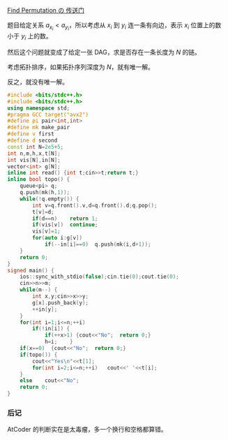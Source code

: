 [Find Permutation の 传送门](https://www.luogu.com.cn/problem/AT_abc291_e)

题目给定关系 $a_{x_i}<a_{y_i}$，所以考虑从 $x_i$ 到 $y_i$ 连一条有向边，表示 $x_i$ 位置上的数小于 $y_i$ 上的数。

然后这个问题就变成了给定一张 DAG，求是否存在一条长度为 $N$ 的链。

考虑拓扑排序，如果拓扑序列深度为 $N$，就有唯一解。

反之，就没有唯一解。

```cpp
#include <bits/stdc++.h>
#include <bits/stdc++.h>
using namespace std;
#pragma GCC target("avx2")
#define pi pair<int,int>
#define mk make_pair
#define v first
#define d second
const int N=2e5+5;
int n,m,h,x,t[N];
int vis[N],in[N];
vector<int> g[N];
inline int read() {int t;cin>>t;return t;}
inline bool topo() {
	queue<pi> q;
	q.push(mk(h,1));
	while(!q.empty()) {
		int v=q.front().v,d=q.front().d;q.pop();
		t[v]=d;
		if(d==n)	return 1;
		if(vis[v])	continue;
		vis[v]=1;
		for(auto i:g[v])
			if(--in[i]==0)	q.push(mk(i,d+1));
	}
	return 0;
}
signed main() {
	ios::sync_with_stdio(false);cin.tie(0);cout.tie(0);
	cin>>n>>m;
	while(m--) {
		int x,y;cin>>x>>y;
		g[x].push_back(y);
		++in[y];
	}
	for(int i=1;i<=n;++i)
		if(!in[i]) {
			if(++x>1) {cout<<"No";	return 0;}
			h=i;	}
	if(x==0)  {cout<<"No";	return 0;}
	if(topo()) {
		cout<<"Yes\n"<<t[1];
		for(int i=2;i<=n;++i)	cout<<' '<<t[i];
	}
	else	cout<<"No";
	return 0;
}
```

### 后记

AtCoder 的判断实在是太毒瘤，多一个换行和空格都算错。